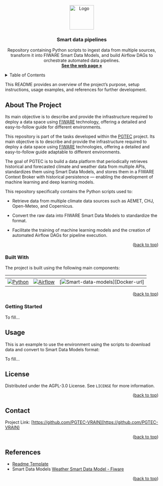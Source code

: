 <!-- Improved compatibility of back to top link: See: https://github.com/othneildrew/Best-README-Template/pull/73 -->
<a id="readme-top"></a>
<!--
*** Thanks for checking out the Best-README-Template. If you have a suggestion
*** that would make this better, please fork the repo and create a pull request
*** or simply open an issue with the tag "enhancement".
*** Don't forget to give the project a star!
*** Thanks again! Now go create something AMAZING! :D
-->



<!-- PROJECT SHIELDS -->
<!--
*** I'm using markdown "reference style" links for readability.
*** Reference links are enclosed in brackets [ ] instead of parentheses ( ).
*** See the bottom of this document for the declaration of the reference variables
*** for contributors-url, forks-url, etc. This is an optional, concise syntax you may use.
*** https://www.markdownguide.org/basic-syntax/#reference-style-links
-->
<!--
[![Contributors][contributors-shield]][contributors-url]
[![Forks][forks-shield]][forks-url]
[![Stargazers][stars-shield]][stars-url]
[![Issues][issues-shield]][issues-url]
[![Unlicense License][license-shield]][license-url]
[![LinkedIn][linkedin-shield]][linkedin-url]
-->


<!-- PROJECT LOGO -->
<br />
<div align="center">
  <a href="https://github.com/PGTEC-VRAIN/Entorno-AirFlow_IotAgent_OrionLD_QuantumLeap/blob/main/">
    <img src="./images/logo_PGTEC.png" alt="Logo" width="80" height="80">
  </a>

  <h3 align="center">Smart data pipelines</h3>

  <p align="center">
    Repository containing Python scripts to ingest data from multiple sources, transform it into FIWARE Smart Data Models, and build Airflow DAGs to orchestrate automated data pipelines.
    <br />
    <a href="https://pgtec.webs.upv.es/"><strong>See the web page »</strong></a>
    <br />
    <!--<br />
    <a href="https://github.com/othneildrew/Best-README-Template">View Demo</a>
    &middot;
    <a href="https://github.com/othneildrew/Best-README-Template/issues/new?labels=bug&template=bug-report---.md">Report Bug</a>
    &middot;
    <a href="https://github.com/othneildrew/Best-README-Template/issues/new?labels=enhancement&template=feature-request---.md">Request Feature</a>-->
  </p>
</div>



<!-- TABLE OF CONTENTS -->
<details>
  <summary>Table of Contents</summary>
  <ol>
    <li>
      <a href="#about-the-project">About The Project</a>
      <ul>
        <li><a href="#built-with">Built With</a></li>
      </ul>
    </li>
    <li>
      <a href="#getting-started">Getting Started</a>
      <ul>
        <!--<li><a href="#prerequisites">Prerequisites</a></li>-->
        <!--<li><a href="#cheatsheet">Cheatsheet</a></li>-->
      </ul>
    </li>
    <li><a href="#usage">Usage</a></li>
    <!--<li><a href="#roadmap">Roadmap</a></li>-->
    <!--<li><a href="#contributing">Contributing</a></li>-->
    <li><a href="#license">License</a></li>
    <li><a href="#contact">Contact</a></li>
    <li><a href="#references">References</a></li>
  </ol>
</details>

This README provides an overview of the project’s purpose, setup instructions, usage examples, and references for further development.

<!-- ABOUT THE PROJECT -->
## About The Project

Its main objective is to describe and provide the infrastructure required to deploy a data space using <a href="https://www.fiware.org/">FIWARE</a> technology, offering a detailed and easy-to-follow guide for different environments.

This repository is part of the tasks developed within the <a href="https://pgtec.webs.upv.en/">PGTEC</a> project. Its main objective is to describe and provide the infrastructure required to deploy a data space using  <a href="https://www.fiware.org/">FIWARE</a> technologies, offering a detailed and easy-to-follow guide adaptable to different environments.

The goal of PGTEC is to build a data platform that periodically retrieves historical and forecasted climate and weather data from multiple APIs, standardizes them using Smart Data Models, and stores them in a FIWARE Context Broker with historical persistence — enabling the development of machine learning and deep learning models.

This repository specifically contains the Python scripts used to:

- Retrieve data from multiple climate data sources such as AEMET, CHJ, Open-Meteo, and Copernicus.

- Convert the raw data into FIWARE Smart Data Models to standardize the format.

- Facilitate the training of machine learning models and the creation of automated Airflow DAGs for pipeline execution.

<p align="right">(<a href="#readme-top">back to top</a>)</p>


### Built With

The project is built using the following main components:

<div align="center">

  | <!-- -->                                   | <!-- -->             | <!-- -->            |
  |:-------------------------------------------:|:--------------------:|:-------------------:|
  | [![Python][Python]][Python-url]             | [![Airflow][Airflow]][Airflow-url]   | [![Smart-data-models][Smart-data-models-url]][Docker-url] |


</div>

<p align="right">(<a href="#readme-top">back to top</a>)</p>

<!-- GETTING STARTED -->
### Getting Started 

To fill...
<!--
### Prerequisites

These are the necessary requirements to be able to execute the project:

|                    Software                              | Version / Notes |
| --------------------------------------------------------:|:------- |
| [Python](https://www.python.org/) | 3.x.x  |
| [Airflow](https://airflow.apache.org/) | 2.x  |


### Cheatsheet

* Python (Recommended to create an environment from anaconda / miniconda)
  ```bash
    # Download Miniconda installer (Linux x86_64)
    wget https://repo.anaconda.com/miniconda/Miniconda3-latest-Linux-x86_64.sh -O ~/miniconda.sh

    # Run the installer
    bash ~/miniconda.sh

    # Follow the prompts (accept license, choose install path, initialize conda)

    # Initialize conda for bash
    source ~/.bashrc

    # Create a project environment (Python 3.12.3)
    conda create -n pgtec_env python=3.12.3 -y
    conda activate pgtec_env
  ```

<p align="right">(<a href="#readme-top">back to top</a>)</p>

-->

<!-- USAGE EXAMPLES -->
## Usage

This is an example to use the environment using the scripts to download data and convert to Smart Data Models format:

To fill...
<!-- ROADMAP 
## Roadmap

- [x] Add Changelog
- [x] Add back to top links
- [ ] Add Additional Templates w/ Examples
- [ ] Add "components" document to easily copy & paste sections of the readme
- [ ] Multi-language Support
    - [ ] Chinese
    - [ ] Spanish

See the [open issues](https://github.com/othneildrew/Best-README-Template/issues) for a full list of proposed features (and known issues).

<p align="right">(<a href="#readme-top">back to top</a>)</p>
-->


<!-- CONTRIBUTING 
## Contributing

Contributions are what make the open source community such an amazing place to learn, inspire, and create. Any contributions you make are **greatly appreciated**.

If you have a suggestion that would make this better, please fork the repo and create a pull request. You can also simply open an issue with the tag "enhancement".
Don't forget to give the project a star! Thanks again!

1. Fork the Project
2. Create your Feature Branch (`git checkout -b feature/AmazingFeature`)
3. Commit your Changes (`git commit -m 'Add some AmazingFeature'`)
4. Push to the Branch (`git push origin feature/AmazingFeature`)
5. Open a Pull Request
-->
<!---
### Top contributors:

<a href="https://github.com/othneildrew/Best-README-Template/graphs/contributors">
  <img src="https://contrib.rocks/image?repo=othneildrew/Best-README-Template" alt="contrib.rocks image" />
</a>

<p align="right">(<a href="#readme-top">back to top</a>)</p>

-->

<!-- LICENSE -->
## License

Distributed under the AGPL-3.0 License. See `LICENSE` for more information.

<p align="right">(<a href="#readme-top">back to top</a>)</p>



<!-- CONTACT -->
## Contact

Project Link: [https://github.com/PGTEC-VRAIN](https://github.com/PGTEC-VRAIN)

<p align="right">(<a href="#readme-top">back to top</a>)</p>



<!-- References -->
## References

* [Readme Template](https://github.com/othneildrew/Best-README-Template)
* Smart Data Models [Weather Smart Data Model - Fiware](https://github.com/smart-data-models/dataModel.Weather)


<p align="right">(<a href="#readme-top">back to top</a>)</p>


<!-- MARKDOWN LINKS & IMAGES -->
<!-- https://www.markdownguide.org/basic-syntax/#reference-style-links -->
[Python]: https://img.shields.io/badge/python-3.10+-blue.svg?logo=python&logoColor=white
[Python-url]: https://www.python.org/
[Airflow]: https://img.shields.io/badge/airflow-2.x-darkblue.svg?logo=apacheairflow&logoColor=white
[Airflow-url]: https://airflow.apache.org/
[Smart-data-models]: https://www.google.com/imgres?q=smart%20data%20models&imgurl=https%3A%2F%2Fwww.fiware.org%2Fwp-content%2Fuploads%2FSmartDataModels_Logo.png&imgrefurl=https%3A%2F%2Fwww.fiware.org%2Fabout-us%2Fsmart-energy%2F&docid=GUmbMPNKKxBbIM&tbnid=L0LEE9L_sxKLvM&vet=12ahUKEwiB7t6S4beQAxWLa_EDHSBfIJoQM3oECFoQAA..i&w=600&h=170&hcb=2&ved=2ahUKEwiB7t6S4beQAxWLa_EDHSBfIJoQM3oECFoQAA
[Smart-Data-models-url]: https://github.com/smart-data-models/dataModel.Weather
